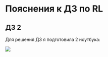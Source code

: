 # Пояснения к ДЗ по RL
## ДЗ 2
Для решения ДЗ я подготовила 2 ноутбука:

![](https://github.com/Study-projects-in-Uni/Reinforced_Learning_beginner/pong.gif)
